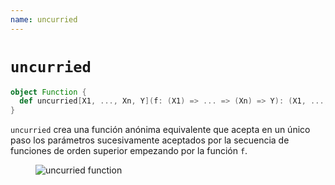 ```yaml
---
name: uncurried
---
```


# `uncurried`

~~~ scala
object Function {
  def uncurried[X1, ..., Xn, Y](f: (X1) => ... => (Xn) => Y): (X1, ..., Xn) => Y
}
~~~

`uncurried` crea una función anónima equivalente que acepta en un único paso los parámetros sucesivamente aceptados por la secuencia de funciones de orden superior empezando por la función `f`.

<figure class="diagram">
  <img src="../images/uncurried.svg" alt="uncurried function">
  <!-- <figcaption class="diagram-desc"></figcaption> -->
</figure>
